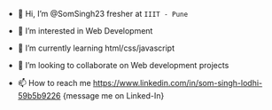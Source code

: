 - 👋 Hi, I’m @SomSingh23 fresher at `IIIT - Pune`
- 👀 I’m interested in Web Development
- 🌱 I’m currently learning html/css/javascript
- 💞️ I’m looking to collaborate on Web development projects

- 📫 How to reach me https://www.linkedin.com/in/som-singh-lodhi-59b5b9226 {message me on Linked-In} 


<!---
SomSingh23/SomSingh23 is a ✨ special ✨ repository because its `README.md` (this file) appears on your GitHub profile.
You can click the Preview link to take a look at your changes.
--->
